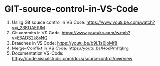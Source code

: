 # GIT-source-control-in-VS-Code


1. Using Git source control in VS Code: https://www.youtube.com/watch?v=i_23KUAEtUM
2. Git commits in VS Code: https://www.youtube.com/watch?v=E6ADS2k8oNQ
3. Branches in VS Code: https://youtu.be/b9LTz6joMf8
4. Merge-Conflict in VS Code: https://youtu.be/HosPml1qkrg
5. Documentation VS-Code: https://code.visualstudio.com/docs/sourcecontrol/overview
   
